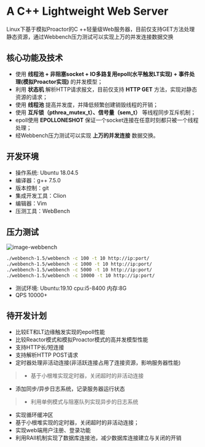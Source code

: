 # A C++ Lightweight Web Server
Linux下基于模拟Proactor的C ++轻量级Web服务器，目前仅支持GET方法处理静态资源，通过Webbench压力测试可以实现上万的并发连接数据交换

## 核心功能及技术
* 使用 **线程池 + 非阻塞socket + IO多路复用epoll(水平触发LT实现) + 事件处理(模拟Proactor实现)** 的并发模型；
* 利用 **状态机** 解析HTTP请求报文，目前仅支持 **HTTP GET** 方法，实现对静态资源的请求；
* 使用 **线程池** 提高并发度，并降低频繁创建销毁线程的开销；
* 使用 **互斥锁（pthrea_mutex_t）、信号量（sem_t）** 等线程同步互斥机制；
* epoll使用 **EPOLLONESHOT** 保证一个socket连接在任意时刻都只被一个线程处理；
* 经Webbench压力测试可以实现 **上万的并发连接** 数据交换。

## 开发环境
* 操作系统: Ubuntu 18.04.5
* 编译器：g++ 7.5.0
* 版本控制：git
* 集成开发工具：Clion
* 编辑器：Vim
* 压测工具：WebBench

## 压力测试
![image-webbench](https://github.com/markparticle/WebServer/blob/master/readme.assest/%E5%8E%8B%E5%8A%9B%E6%B5%8B%E8%AF%95.png)
```bash
./webbench-1.5/webbench -c 100 -t 10 http://ip:port/
./webbench-1.5/webbench -c 1000 -t 10 http://ip:port/
./webbench-1.5/webbench -c 5000 -t 10 http://ip:port/
./webbench-1.5/webbench -c 10000 -t 10 http://ip:port/
```
* 测试环境: Ubuntu:19.10 cpu:i5-8400 内存:8G 
* QPS 10000+

## 待开发计划
* 比较ET和LT边缘触发实现的epoll性能
* 比较Reactor模式和模拟Proactor模式的高并发模型性能
* 支持HTTP长/短连接
* 支持解析HTTP POST请求
* 定时器处理非活动连接(非活跃连接占用了连接资源，影响服务器性能)
>* 基于小根堆实现定时器，关闭超时的非活动连接
* 添加同步/异步日志系统，记录服务器运行状态
>* 利用单例模式与阻塞队列实现异步的日志系统
* 实现循环缓冲区
* 基于小根堆实现的定时器，关闭超时的非活动连接；
* 实现web端用户注册、登录功能
* 利用RAII机制实现了数据库连接池，减少数据库连接建立与关闭的开销


